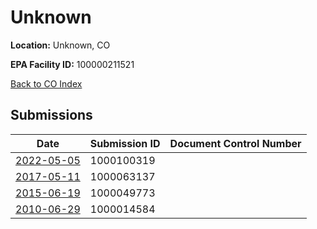 # Unknown

**Location:** Unknown, CO

**EPA Facility ID:** 100000211521

[Back to CO Index](../../index.md)

## Submissions

| Date | Submission ID | Document Control Number |
|------|--------------|-------------------------|
| [2022-05-05](submissions/1000100319.md) | 1000100319 |  |
| [2017-05-11](submissions/1000063137.md) | 1000063137 |  |
| [2015-06-19](submissions/1000049773.md) | 1000049773 |  |
| [2010-06-29](submissions/1000014584.md) | 1000014584 |  |
